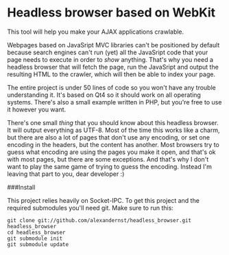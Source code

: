 Headless browser based on WebKit
================

This tool will help you make your AJAX applications crawlable.

Webpages based on JavaSript MVC libraries can't be positioned
by default because search engines can't run (yet) all the
JavaSript code that your page needs to execute in order to *show*
anything. That's why you need a headless browser that will fetch
the page, run the JavaSript and output the resulting HTML to the
crawler, which will then be able to index your page.

The entire project is under 50 lines of code so you won't have 
any trouble understanding it. It's based on Qt4 so it should work
on all operating systems. There's also a small example written in
PHP, but you're free to use it however you want.

There's one small *thing* that you should know about this headless
browser. It will output everything as UTF-8. Most of the time this
works like a charm, but there are also a lot of pages that don't
use any encoding, or set one encoding in the headers, but the
content has another. Most browsers try to guess what encoding are
using the pages you make it open, and that's ok with most pages,
but there are some exceptions. And that's why I don't want to play
the same game of trying to guess the encoding. Instead I'm leaving
that part to you, dear developer :)


###Install

This project relies heavily on Socket-IPC. To get this project and
the required submodules you'll need git. Make sure to run this:

```
git clone git://github.com/alexandernst/headless_browser.git headless_browser
cd headless_browser
git submodule init
git submodule update
```
